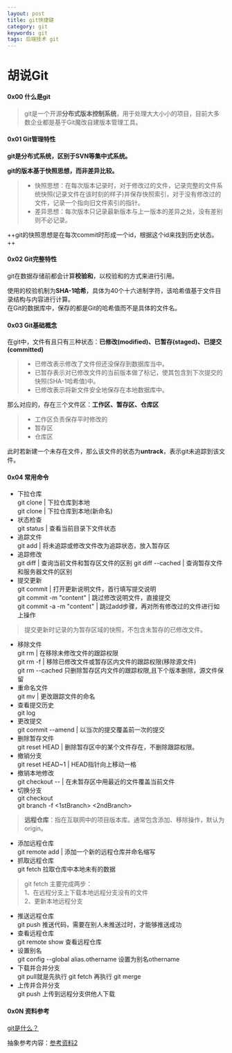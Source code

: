 ```yaml
---
layout: post
title: git快捷键
category: git
keywords: git
tags: 后端技术 git
---
```




# 胡说Git

#### 0x00 什么是git
> git是一个开源**分布式版本控制系统**，用于处理大大小小的项目，目前大多数企业都是基于Git魔改自建版本管理工具。

#### 0x01 Git管理特性
**git是分布式系统，区别于SVN等集中式系统。**  

**git的版本基于快照思想，而非差异比较。**

> * 快照思想：在每次版本记录时，对于修改过的文件，记录完整的文件系统快照(记录文件在该时刻的样子)并保存快照索引，对于没有修改过的文件，记录一个指向旧文件索引的指针。  
> * 差异思想：每次版本只记录最新版本与上一版本的差异之处，没有差别则不必记录。  

++git的快照思想是在每次commit时形成一个id，根据这个id来找到历史状态。++

#### 0x02 Git完整特性
git在数据存储前都会计算**校验和**，以校验和的方式来进行引用。  

使用的校验机制为**SHA-1哈希**，具体为40个十六进制字符，该哈希值基于文件目录结构与内容进行计算。  
在Git的数据库中，保存的都是Git的哈希值而不是具体的文件名。

#### 0x03 Git基础概念
在git中，文件有且只有三种状态：**已修改(modified)、已暂存(staged)、已提交(committed)**
> * 已修改表示修改了文件但还没保存到数据库当中。
> * 已暂存表示对已修改文件的当前版本做了标记，使其包含到下次提交的快照(SHA-1哈希值)中。
> * 已修改表示将新文件安全地保存在本地数据库中。   

那么对应的，存在三个文件区：**工作区、暂存区、仓库区**
> * 工作区负责保存平时修改的
> * 暂存区
> * 仓库区

此时若新建一个未存在文件，那么该文件的状态为**untrack**，表示git未追踪到该文件。

#### 0x04 常用命令
* 下拉仓库  
git clone <url> | 下拉仓库到本地  
git clone <url> <myName> | 下拉仓库到本地(新命名)  
* 状态检查  
git status  | 查看当前目录下文件状态  
* 追踪文件  
git add <fileName> | 将未追踪或修改文件改为追踪状态，放入暂存区
* 追踪修改  
git diff | 查询当前文件和暂存区文件的区别
git diff --cached | 查询暂存文件和服务器文件的区别  
* 提交更新  
git commit | 打开更新说明文件，首行填写提交说明  
git commit -m "content" | 跳过修改说明文件，直接提交  
git commit -a -m "content" |  跳过add步骤，再对所有修改过的文件进行如上操作

>提交更新时记录的为暂存区域的快照，不包含未暂存的已修改文件。
* 移除文件  
git rm <fileName> | 在移除未修改文件的跟踪权限  
git rm -f <fileName> | 移除已修改文件或暂存区内文件的跟踪权限(移除源文件)  
git rm --cached <fileName> 只删除暂存区内文件的跟踪权限,且下个版本删除，源文件保留
* 重命名文件  
git mv <oldName> <newName> | 更改跟踪文件的命名  
* 查看提交历史  
git log  
* 更改提交  
git commit --amend | 以当次的提交覆盖前一次的提交
* 删除暂存文件  
git reset HEAD <fileName> |  删除暂存区中的某个文件存在，不删除跟踪权限。  
* 撤销分支  
git reset HEAD~1 |  HEAD指针向上移动一格  
* 撤销本地修改  
git checkout -- <fileName> | 在未暂存区中用最近的文件覆盖当前文件    
* 切换分支  
git checkout <brachname>   
git branch -f <1stBranch> <2ndBranch>

> **远程仓库**：指在互联网中的项目版本库。通常包含添加、移除操作，默认为origin。

* 添加远程仓库  
git remote add <shortcut> <url> | 添加一个新的远程仓库并命名缩写  
* 抓取远程仓库  
git fetch <remote> 拉取仓库中本地未有的数据  
> git fetch 主要完成两步：  
1、在远程分支上下载本地远程分支没有的文件  
2、更新本地远程分支

* 推送远程仓库  
git push <remote> <branch>  推送代码，需要在别人未推送过时，才能够推送成功  
* 查看远程仓库  
git remote show <remote> 查看远程仓库  
* 设置别名  
git config --global alias.othername <operation> 设置<operation>为别名othername  
* 下载并合并分支  
git pull就是先执行 git fetch 再执行 git merge
* 上传并合并分支  
git push 上传到远程分支供他人下载




#### 0x0N 资料参考
[git是什么？](https://git-scm.com/book/zh/v2/%E8%B5%B7%E6%AD%A5-Git-%E6%98%AF%E4%BB%80%E4%B9%88%EF%BC%9F)  

抽象参考内容：[参考资料2](https://note.youdao.com/)